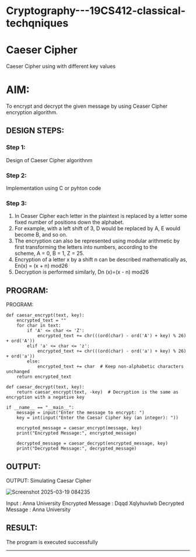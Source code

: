 # Cryptography---19CS412-classical-techqniques
# Caeser Cipher
Caeser Cipher using with different key values

# AIM:

To encrypt and decrypt the given message by using Ceaser Cipher encryption algorithm.


## DESIGN STEPS:

### Step 1:

Design of Caeser Cipher algorithnm 

### Step 2:

Implementation using C or pyhton code

### Step 3:

1.	In Ceaser Cipher each letter in the plaintext is replaced by a letter some fixed number of positions down the alphabet.
2.	For example, with a left shift of 3, D would be replaced by A, E would become B, and so on.
3.	The encryption can also be represented using modular arithmetic by first transforming the letters into numbers, according to the   
    scheme, A = 0, B = 1, Z = 25.
4.	Encryption of a letter x by a shift n can be described mathematically as,
                       En(x) = (x + n) mod26
5.	Decryption is performed similarly,
                       Dn (x)=(x - n) mod26


## PROGRAM:
PROGRAM:
~~~
def caesar_encrypt(text, key):
    encrypted_text = ""
    for char in text:
        if 'A' <= char <= 'Z':
            encrypted_text += chr(((ord(char) - ord('A') + key) % 26) + ord('A'))
        elif 'a' <= char <= 'z':
            encrypted_text += chr(((ord(char) - ord('a') + key) % 26) + ord('a'))
        else:
            encrypted_text += char  # Keep non-alphabetic characters unchanged
    return encrypted_text

def caesar_decrypt(text, key):
    return caesar_encrypt(text, -key)  # Decryption is the same as encryption with a negative key

if __name__ == "__main__":
    message = input("Enter the message to encrypt: ")
    key = int(input("Enter the Caesar Cipher key (an integer): "))
    
    encrypted_message = caesar_encrypt(message, key)
    print("Encrypted Message:", encrypted_message)
    
    decrypted_message = caesar_decrypt(encrypted_message, key)
    print("Decrypted Message:", decrypted_message)
~~~

## OUTPUT:
OUTPUT:
Simulating Caesar Cipher

![Screenshot 2025-03-19 084235](https://github.com/user-attachments/assets/ec4c7b79-c0c1-4374-bea6-3ee66670dd17)

Input : Anna University
Encrypted Message : Dqqd Xqlyhuvlwb Decrypted Message : Anna University

## RESULT:
The program is executed successfully

---------------------------------
